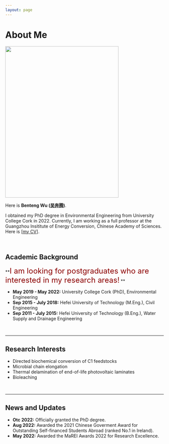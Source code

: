 ```yaml
---
layout: page
---
```


# About Me

<img src="https://bentengwu77.github.io/bentengwu.jpg" class="floatpic" width="360" height="480">

Here is **Benteng Wu ([吴奔腾](https://bentengwu77.github.io/file/吴奔腾简历20230720.pdf))**.

I obtained my PhD degree in Environmental Engineering from University College Cork in 2022. Currently, I am working as a full professor at the Guangzhou Insititute of Energy Conversion, Chinese Academy of Sciences. Here is [[my CV](https://bentengwu77.github.io/file/BentengWu-CV-20220518.pdf)].

<br>

## Academic Background

**<font color='darkred' font size='5'>I am looking for postgraduates who are interested in my research areas!</font> **

- **May 2019 - May 2022:** University College Cork (PhD), Environmental Engineering
- **Sep 2015 - July 2018:** Hefei University of Technology (M.Eng.), Civil Engineering
- **Sep 2011 - July 2015:** Hefei University of Technology (B.Eng.), Water Supply and Drainage Engineering

<br>

---

## Research Interests
- Directed biochemical conversion of C1 feedstocks
- Microbial chain elongation
- Thermal delamination of end-of-life photovoltaic laminates
- Bioleaching

<br>

---

## News and Updates

- **Otc 2022:** Officially granted the PhD degree.
- **Aug 2022:** Awarded the 2021 Chinese Goverment Award for Outstanding Self-financed Students Abroad (ranked No.1 in Ireland).
- **May 2022:** Awarded the MaREI Awards 2022 for Research Excellence.
